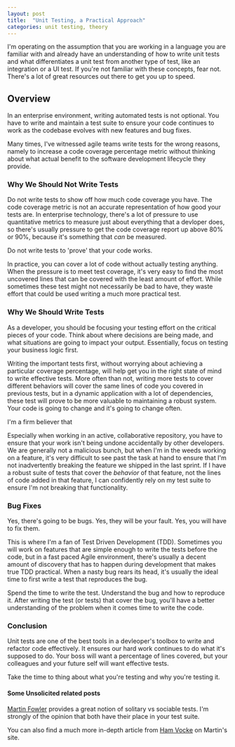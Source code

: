 ```yaml
---
layout: post
title:  "Unit Testing, a Practical Approach"
categories: unit testing, theory
---
```

I'm operating on the assumption that you are working in a language you are familiar with and already have an understanding of how to write unit tests and what differentiates a unit test from another type of test, like an integration or a UI test. If you're not familiar with these concepts, fear not. There's a lot of great resources out there to get you up to speed.

## Overview
In an enterprise environment, writing automated tests is not optional. You have to write and maintain a test suite to ensure your code continues to work as the codebase evolves with new features and bug fixes. 

Many times, I've witnessed agile teams write tests for the wrong reasons, namely to increase a code coverage percentage metric without thinking about what actual benefit to the software development lifecycle they provide.

### Why We Should Not Write Tests
Do not write tests to show off how much code coverage you have. The code coverage metric is not an accurate representation of how good your tests are. In enterprise technology, there's a lot of pressure to use quantitative metrics to measure just about everything that a devloper does, so there's usually pressure to get the code coverage report up above 80% or 90%, because it's something that _can_ be measured.

Do not write tests to 'prove' that your code works.

In practice, you can cover a lot of code without actually testing anything. When the pressure is to meet test coverage, it's very easy to find the most uncovered lines that can be covered with the least amount of effort. While sometimes these test might not necessarily be bad to have, they waste effort that could be used writing a much more practical test.

### Why We Should Write Tests
As a developer, you should be focusing your testing effort on the critical pieces of your code. Think about where decisions are being made, and what situations are going to impact your output. Essentially, focus on testing your business logic first.

Writing the important tests first, without worrying about achieving a particular coverage percentage, will help get you in the right state of mind to write effective tests. More often than not, writing more tests to cover different behaviors will cover the same lines of code you covered in previous tests, but in a dynamic application with a lot of dependencies, these test will prove to be more valuable to maintaining a robust system. Your code is going to change and it's going to change often.

I'm a firm believer that 

Especially when working in an active, collaborative repository, you have to ensure that your work isn't being undone accidentally by other developers. We are generally not a malicious bunch, but when I'm in the weeds working on a feature, it's very difficult to see past the task at hand to ensure that I'm not inadvertently breaking the feature we shipped in the last sprint. If I have a robust suite of tests that cover the _behavior_ of that feature, not the lines of code added in that feature, I can confidently rely on my test suite to ensure I'm not breaking that functionality.

### Bug Fixes
Yes, there's going to be bugs. Yes, they will be your fault. Yes, you will have to fix them.

This is where I'm a fan of Test Driven Development (TDD). Sometimes you will work on features that are simple enough to write the tests before the code, but in a fast paced Agile environment, there's usually a decent amount of discovery that has to happen during development that makes true TDD practical. When a nasty bug rears its head, it's usually the ideal time to first write a test that reproduces the bug.

Spend the time to write the test. Understand the bug and how to reproduce it. After writing the test (or tests) that cover the bug, you'll have a better understanding of the problem when it comes time to write the code.

### Conclusion
Unit tests are one of the best tools in a devleoper's toolbox to write and refactor code effectively. It ensures our hard work continues to do what it's supposed to do. Your boss will want a percentage of lines covered, but your colleagues and your future self will want effective tests.

Take the time to thing about what you're testing and why you're testing it.

#### Some Unsolicited related posts
 [Martin Fowler](https://martinfowler.com/bliki/UnitTest.html) provides a great notion of solitary vs sociable tests. I'm strongly of the opinion that both have their place in your test suite.

You can also find a much more in-depth article from [Ham Vocke](https://martinfowler.com/articles/practical-test-pyramid.html#UnitTests) on Martin's site.
